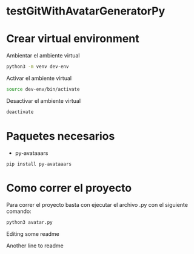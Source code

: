 # testGitWithAvatarGeneratorPy

# Crear virtual environment

Ambientar el ambiente virtual
```bash
python3 -m venv dev-env
```

Activar el ambiente virtual
```bash
source dev-env/bin/activate
```

Desactivar el ambiente virtual
```bash
deactivate
```

# Paquetes necesarios

- py-avataaars

```
pip install py-avataaars
```

# Como correr el proyecto

Para correr el proyecto basta con ejecutar el archivo .py con el siguiente comando:

```bash
python3 avatar.py 
```

Editing some readme

Another line to readme